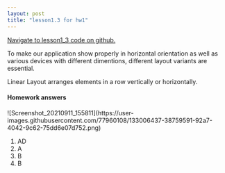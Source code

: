 ```yaml
---
layout: post
title: "lesson1.3 for hw1"
---
```


<a href="https://github.ccs.neu.edu/senyan/lesson1_3">Navigate to lesson1_3 code on github.</a>


<P>To make our application show properly in horizontal orientation as well as various devices with different dimentions, different layout variants are essential.</p>
<p>Linear Layout arranges elements in a row vertically or horizontally.</p>

<h4> Homework answers </h4>
![Screenshot_20210911_155811](https://user-images.githubusercontent.com/77960108/133006437-38759591-92a7-4042-9c62-75dd6e07d752.png)


<ol>
  <li>AD</li>
  <li>A</li>
  <li>B</li>
  <li>B</li>
</ol>
